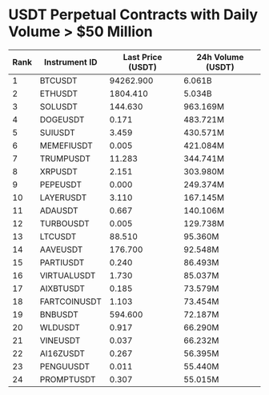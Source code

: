 # USDT Perpetual Contracts with Daily Volume > $50 Million

| Rank | Instrument ID | Last Price (USDT) | 24h Volume (USDT) |
|------|---------------|-------------------|-------------------|
| 1 | BTCUSDT | 94262.900 | 6.061B |
| 2 | ETHUSDT | 1804.410 | 5.034B |
| 3 | SOLUSDT | 144.630 | 963.169M |
| 4 | DOGEUSDT | 0.171 | 483.721M |
| 5 | SUIUSDT | 3.459 | 430.571M |
| 6 | MEMEFIUSDT | 0.005 | 421.084M |
| 7 | TRUMPUSDT | 11.283 | 344.741M |
| 8 | XRPUSDT | 2.151 | 303.980M |
| 9 | PEPEUSDT | 0.000 | 249.374M |
| 10 | LAYERUSDT | 3.110 | 167.145M |
| 11 | ADAUSDT | 0.667 | 140.106M |
| 12 | TURBOUSDT | 0.005 | 129.738M |
| 13 | LTCUSDT | 88.510 | 95.360M |
| 14 | AAVEUSDT | 176.700 | 92.548M |
| 15 | PARTIUSDT | 0.240 | 86.493M |
| 16 | VIRTUALUSDT | 1.730 | 85.037M |
| 17 | AIXBTUSDT | 0.185 | 73.579M |
| 18 | FARTCOINUSDT | 1.103 | 73.454M |
| 19 | BNBUSDT | 594.600 | 72.187M |
| 20 | WLDUSDT | 0.917 | 66.290M |
| 21 | VINEUSDT | 0.037 | 66.232M |
| 22 | AI16ZUSDT | 0.267 | 56.395M |
| 23 | PENGUUSDT | 0.011 | 55.440M |
| 24 | PROMPTUSDT | 0.307 | 55.015M |
